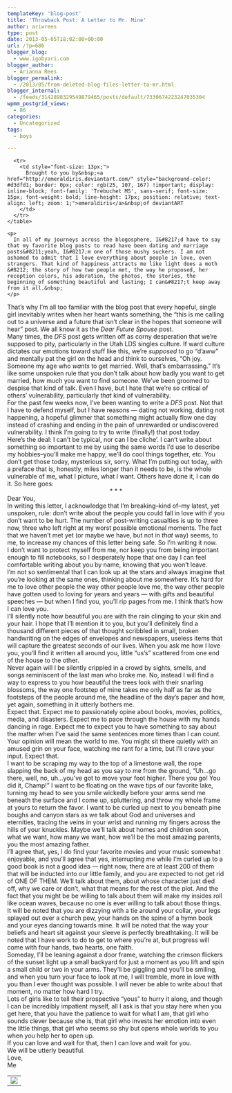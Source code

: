 ```yaml
---
templateKey: 'blog-post'
title: 'Throwback Post: A Letter to Mr. Mine'
author: ariwrees
type: post
date: 2013-05-05T18:02:00+00:00
url: /?p=686
blogger_blog:
  - www.igobyari.com
blogger_author:
  - Arianna Rees
blogger_permalink:
  - /2013/05/from-deleted-blog-files-letter-to-mr.html
blogger_internal:
  - /feeds/3142898329549879465/posts/default/7330674223247035304
wpmm_postgrid_views:
  - 86
categories:
  - Uncategorized
tags:
  - boys

---
```

<div dir="ltr" style="text-align: left;">
  </p> 
  
  <div>
    <table align="center" cellpadding="0" cellspacing="0" style="margin-left: auto; margin-right: auto; text-align: center;">
      <tr>
        <td>
          <a href="http://www.igobyari.com/wp-content/uploads/2013/05/love__love__love_______by_emeraldiris.jpg" style="margin-left: auto; margin-right: auto;"><img border="0" src="http://www.igobyari.com/wp-content/uploads/2013/05/love__love__love_______by_emeraldiris.jpg" /></a>
        </td>
      </tr>
      
      <tr>
        <td style="font-size: 13px;">
          Brought to you by&nbsp;<a href="http://emeraldiris.deviantart.com/" style="background-color: #d3dfd1; border: 0px; color: rgb(25, 107, 167) !important; display: inline-block; font-family: 'Trebuchet MS', sans-serif; font-size: 15px; font-weight: bold; line-height: 17px; position: relative; text-align: left; zoom: 1;">emeraldiris</a>&nbsp;of deviantART
        </td>
      </tr>
    </table>
    
    <p>
      In all of my journeys across the blogosphere, I&#8217;d have to say that my favorite blog posts to read have been dating and marriage posts&#8211;yeah, I&#8217;m one of those mushy suckers. I am not ashamed to admit that I love everything about people in love, even strangers. That kind of happiness attracts me like light does a moth &#8212; the story of how two people met, the way he proposed, her reception colors, his adoration, the photos, the stories, the beginning of something beautiful and lasting; I can&#8217;t keep away from it all.&nbsp;
    </p>
  </div>
  
  <div>
  </div>
  
  <div>
    That&#8217;s why I&#8217;m all too familiar with the blog post that every hopeful, single girl inevitably writes when her heart wants something, the &#8220;this is me calling out to a universe and a future that isn&#8217;t clear in the hopes that someone will hear&#8221; post. We all know it as the&nbsp;<i>Dear Future Spouse&nbsp;</i>post.&nbsp;&nbsp;
  </div>
  
  <div>
  </div>
  
  <div>
    Many times, the&nbsp;<i>DFS&nbsp;</i>post gets written off as corny desperation that we&#8217;re supposed to pity, particularly in the Utah LDS singles culture. If ward culture dictates our emotions toward stuff like this, we&#8217;re&nbsp;<i>supposed&nbsp;</i>to go &#8220;d&#8217;aww&#8221; and mentally pat the girl on the head and think to ourselves, &#8220;Oh joy. Someone my age who&nbsp;<i>wants&nbsp;</i>to get married. Well, that&#8217;s embarrassing.&#8221; It&#8217;s like some unspoken rule that you don&#8217;t talk about how badly you want to get married, how much you want to find someone. We&#8217;ve been groomed to despise that kind of talk. Even I have, but I hate that we&#8217;re so critical of others&#8217; vulnerability, particularly&nbsp;<i>that&nbsp;</i>kind of vulnerability.&nbsp;
  </div>
  
  <div>
  </div>
  
  <div>
    For the past few weeks now, I&#8217;ve been wanting to write a&nbsp;<i>DFS&nbsp;</i>post. Not that I have to<i>&nbsp;</i>defend myself, but I have reasons &#8212; dating not working, dating not happening, a hopeful glimmer that something might actually flow one day instead of crashing and ending in the pain of unrewarded or undiscovered vulnerability. I think I&#8217;m going to try to write (finally!) that post today.&nbsp;
  </div>
  
  <div>
  </div>
  
  <div>
    Here&#8217;s the deal: I can&#8217;t be typical, nor can I be cliche&#8217;. I can&#8217;t write about something so important to me by using the same words I&#8217;d use to describe my hobbies&#8211;you&#8217;ll make me happy, we&#8217;ll do cool things together, etc. You don&#8217;t get those today, mysterious sir, sorry. What I&#8217;m putting out today, with a preface that is, honestly, miles longer than it needs to be, is the whole vulnerable of me, what I picture, what I want. Others have done it, I can do it. So here goes:&nbsp;
  </div>
  
  <div>
  </div>
  
  <div style="text-align: center;">
    * * *
  </div>
  
  <div>
  </div>
  
  <div>
    Dear You,&nbsp;
  </div>
  
  <div>
  </div>
  
  <div>
    In writing this letter, I acknowledge that I&#8217;m breaking&#8211;kind of&#8211;my latest, yet unspoken, rule: don&#8217;t write about the people you could fall in love with if you don&#8217;t want to be hurt. The number of post-writing casualties is up to three now, three who left right at my worst possible emotional moments. The fact that we haven&#8217;t met yet (or maybe we have, but not in <i>that </i>way)&nbsp;seems, to me, to increase my chances of this letter being safe. So I&#8217;m writing it now.&nbsp;
  </div>
  
  <div>
  </div>
  
  <div>
    I don&#8217;t want to protect myself from me, nor keep you from being important enough to fill notebooks, so I desperately hope that one day I can feel comfortable writing about you by name, knowing that you won&#8217;t leave. &nbsp;
  </div>
  
  <div>
  </div>
  
  <div>
    I&#8217;m not so sentimental that I can look up at the stars and always imagine that you&#8217;re looking at the same ones, thinking about me somewhere.&nbsp;It&#8217;s hard for me to love other people the way other people love me, the way other people have gotten used to loving for years and years &#8212; with gifts and beautiful speeches &#8212; but when I find you, you&#8217;ll rip pages from me. I think that&#8217;s how I can love you.&nbsp;
  </div>
  
  <div>
  </div>
  
  <div>
    I’ll silently note how beautiful you are with the rain clinging to your skin and your hair. I hope that I&#8217;ll mention it to you, but you’ll definitely find a thousand different pieces of that thought scribbled in small, broken handwriting on the edges of envelopes and newspapers, useless items that will capture the greatest seconds of our lives. When you ask me how I love you, you&#8217;ll find it written all around you, little &#8220;us&#8217;s&#8221; scattered from one end of the house to the other.&nbsp;
  </div>
  
  <div>
  </div>
  
  <div>
    Never again will I be silently crippled in a crowd by sights, smells, and songs reminiscent of the last man who broke me. No, instead I will find a way to express to you how beautiful the trees look with their snarling blossoms, the way one footstep of mine takes me only half as far as the footsteps of the people around me, the headline of the day&#8217;s paper and how, yet again, something in it utterly bothers me. &nbsp;
  </div>
  
  <div>
  </div>
  
  <div>
    Expect that. Expect me to passionately opine about books, movies, politics, media, and disasters. Expect me to pace through the house with my hands dancing in rage. Expect me to expect you to have something to say about the matter when I&#8217;ve said the same sentences more times than I can count. Your opinion will mean the world to me. You might sit there quietly with an amused grin on your face, watching me rant for a time, but I&#8217;ll crave your input. Expect that.&nbsp;
  </div>
  
  <div>
  </div>
  
  <div>
    I want to be scraping my way to the top of a limestone wall, the rope slapping the back of my head as you say to me from the ground, &#8220;Uh&#8230;go there, well, no, uh&#8230;you&#8217;ve got to move your foot higher. There you go! You did it, Champ!&#8221; I want to be floating on the wave tips of our favorite lake, turning my head to see you smile wickedly before your arms send me beneath the surface and I come up, spluttering, and throw my whole frame at yours to return the favor. I want to be curled up next to you beneath pine boughs and canyon stars as we talk about God and universes and eternities, tracing the veins in your wrist and running my fingers across the hills of your knuckles. Maybe we&#8217;ll talk about homes and children soon, what we want, how many we want, how we&#8217;ll be the most amazing parents, you the most amazing father.&nbsp;
  </div>
  
  <div>
  </div>
  
  <div>
    I&#8217;ll agree that, yes, I do find your favorite movies and your music somewhat enjoyable, and you&#8217;ll agree that yes, interrupting me while I&#8217;m curled up to a good book is not a good idea &#8212; right now, there are at least 200 of them that will be inducted into our little family, and you are expected to not get rid of ONE OF THEM. We&#8217;ll talk about them, about whose character just died off, why we care or don&#8217;t, what that means for the rest of the plot. And the fact that you might be be willing to talk about them will make my insides roll like ocean waves, because no one is ever willing to talk about those things.&nbsp;
  </div>
  
  <div>
  </div>
  
  <div>
    It will be noted that you are dizzying with a tie around your collar, your legs splayed out over a church pew, your hands on the spine of a hymn book and your eyes dancing towards mine. It will be noted that the way your beliefs and heart sit against your sleeve is perfectly breathtaking. It will be noted that I have work to do to get to where you&#8217;re at, but progress will come with four hands, two hearts, one faith.&nbsp;
  </div>
  
  <div>
  </div>
  
  <div>
    Someday, I&#8217;ll be leaning against a door frame, watching the crimson flickers of the sunset light up a small backyard for just a moment as you lift and spin a small child or two in your arms. They&#8217;ll be giggling and you&#8217;ll be smiling, and when you turn your face to look at me, I will tremble, more in love with you than I ever thought was possible. I will never be able to write about that moment, no matter how hard I try.&nbsp;
  </div>
  
  <div>
  </div>
  
  <div>
    Lots of girls like to tell their prospective &#8220;yous&#8221; to hurry it along, and though I can be incredibly impatient myself, all I ask is that you stay here when you get here, that you have the patience to wait for what I am, that girl who sounds clever because she is, that girl who invests her emotion into even the little things, that girl who seems so shy but opens whole worlds to you when you help her to open up.&nbsp;
  </div>
  
  <div>
  </div>
  
  <div>
    If you can love and wait for that, then I can love and wait for you.&nbsp;
  </div>
  
  <div>
  </div>
  
  <div>
    We will be utterly beautiful.&nbsp;
  </div>
  
  <div>
  </div>
  
  <div>
    Love,<br />Me
  </div>
</div>